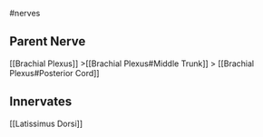 #nerves 

## Parent Nerve
[[Brachial Plexus]] >[[Brachial Plexus#Middle Trunk]] > [[Brachial Plexus#Posterior Cord]]

## Innervates
[[Latissimus Dorsi]]